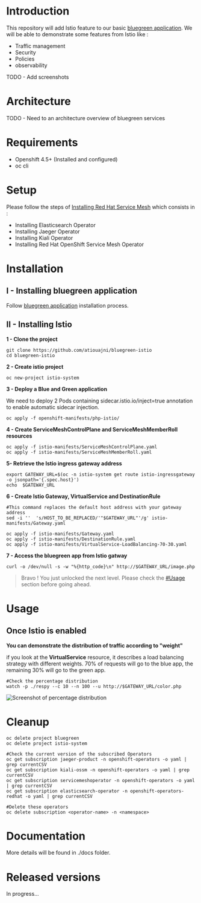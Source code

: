 # Introduction

This repository will add Istio feature to our basic [bluegreen application](https://github.com/atiouajni/bluegreen).
We will be able to demonstrate some features from Istio like :

- Traffic management
- Security
- Policies
- observability

TODO - Add screenshots

# Architecture

TODO - Need to an architecture overview of bluegreen services

# Requirements

- Openshift 4.5+ (Installed and configured)
- oc cli

# Setup

Please follow the steps of [Installing Red Hat Service Mesh](https://docs.openshift.com/container-platform/4.5/service_mesh/service_mesh_install/installing-ossm.html#ossm-operator-install-elasticsearch_installing-ossm) which consists in :

- Installing Elasticsearch Operator
- Installing Jaeger Operator
- Installing Kiali Operator
- Installing Red Hat OpenShift Service Mesh Operator

# Installation
## I - Installing bluegreen application

Follow [bluegreen application](https://github.com/atiouajni/bluegreen#installation) installation process.

  
## II - Installing Istio

**1 - Clone the project**

```shell
git clone https://github.com/atiouajni/bluegreen-istio
cd bluegreen-istio
```

**2 - Create istio project**
 
```shell
oc new-project istio-system
```

**3 - Deploy a Blue and Green application**

We need to deploy 2 Pods containing sidecar.istio.io/inject=true annotation to enable automatic sidecar injection.

```shell
oc apply -f openshift-manifests/php-istio/
```

**4 - Create ServiceMeshControlPlane and ServiceMeshMemberRoll resources**

```shell
oc apply -f istio-manifests/ServiceMeshControlPlane.yaml
oc apply -f istio-manifests/ServiceMeshMemberRoll.yaml
```

**5- Retrieve the Istio ingress gateway address**

```shell
export GATEWAY_URL=$(oc -n istio-system get route istio-ingressgateway -o jsonpath='{.spec.host}')
echo  $GATEWAY_URL

```

**6 - Create Istio Gateway, VirtualService and DestinationRule**

```shell
#This command replaces the default host address with your gateway address
sed -i ''  's/HOST_TO_BE_REPLACED/'"$GATEWAY_URL"'/g' istio-manifests/Gateway.yaml

oc apply -f istio-manifests/Gateway.yaml
oc apply -f istio-manifests/DestinationRule.yaml
oc apply -f istio-manifests/VirtualService-LoadBalancing-70-30.yaml
```

**7 - Access the bluegreen app from Istio gatway**

```shell
curl -o /dev/null -s -w "%{http_code}\n" http://$GATEWAY_URL/image.php
```

> Bravo ! You just unlocked the next level. Please check the [#Usage](#Usage) section before going ahead.

# Usage  

## Once Istio is enabled

**You can demonstrate the distribution of traffic according to "weight"**

if you look at the **VirtualService** resource, it describes a load balancing strategy with different weights. 70% of requests will go to the blue app, the remaining 30% will go to the green app.

```shell
#Check the percentage distribution
watch -p ./respy --c 10 --n 100 --u http://$GATEWAY_URL/color.php
````

![Screenshot of percentage distribution](./docs/img/blue-green-70-30.png)

# Cleanup

```shell
oc delete project bluegreen
oc delete project istio-system
  
#Check the current version of the subscribed Operators
oc get subscription jaeger-product -n openshift-operators -o yaml | grep currentCSV
oc get subscription kiali-ossm -n openshift-operators -o yaml | grep currentCSV
oc get subscription servicemeshoperator -n openshift-operators -o yaml | grep currentCSV
oc get subscription elasticsearch-operator -n openshift-operators-redhat -o yaml | grep currentCSV
  
#Delete these operators
oc delete subscription <operator-name> -n <namespace>
```

# Documentation

More details will be found in ./docs folder.

# Released versions

In progress...